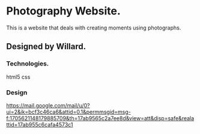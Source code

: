 # Photography Website.
This is a website that deals with creating moments using photographs.
## Designed by Willard.
### Technologies.
html5
css
### Design 
https://mail.google.com/mail/u/0?ui=2&ik=bcf3c46ca6&attid=0.1&permmsgid=msg-f:1705621148179885709&th=17ab9565c2a7ee8d&view=att&disp=safe&realattid=17ab955c6cafa4573c1
